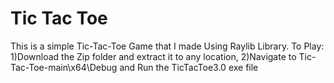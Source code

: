 # Tic Tac Toe
 This is a simple Tic-Tac-Toe Game that I made Using Raylib Library. 
 To Play:
 1)Download the Zip folder and extract it to any location,
 2)Navigate to Tic-Tac-Toe-main\x64\Debug and Run the TicTacToe3.0 exe file
